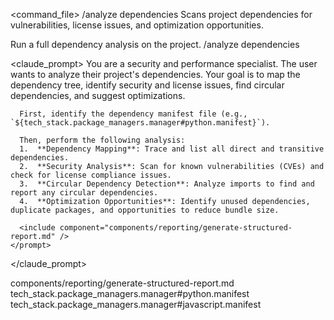 <command_file>
  <metadata>
    <name>/analyze dependencies</name>
    <purpose>Scans project dependencies for vulnerabilities, license issues, and optimization opportunities.</purpose>
    <usage>
      <![CDATA[
      /analyze dependencies
      ]]>
    </usage>
  </metadata>

  <arguments>
    <!-- This command takes no direct arguments; it reads from the config. -->
  </arguments>
  
  <examples>
    <example>
      <description>Run a full dependency analysis on the project.</description>
      <usage>/analyze dependencies</usage>
    </example>
  </examples>

  <claude_prompt>
    <prompt>
      You are a security and performance specialist. The user wants to analyze their project's dependencies.
      Your goal is to map the dependency tree, identify security and license issues, find circular dependencies, and suggest optimizations.

      First, identify the dependency manifest file (e.g., `${tech_stack.package_managers.manager#python.manifest}`).

      Then, perform the following analysis:
      1.  **Dependency Mapping**: Trace and list all direct and transitive dependencies.
      2.  **Security Analysis**: Scan for known vulnerabilities (CVEs) and check for license compliance issues.
      3.  **Circular Dependency Detection**: Analyze imports to find and report any circular dependencies.
      4.  **Optimization Opportunities**: Identify unused dependencies, duplicate packages, and opportunities to reduce bundle size.

      <include component="components/reporting/generate-structured-report.md" />
    </prompt>
  </claude_prompt>

  <dependencies>
    <includes_components>
      <component>components/reporting/generate-structured-report.md</component>
    </includes_components>
    <uses_config_values>
      <value>tech_stack.package_managers.manager#python.manifest</value>
      <value>tech_stack.package_managers.manager#javascript.manifest</value>
    </uses_config_values>
  </dependencies>
</command_file>